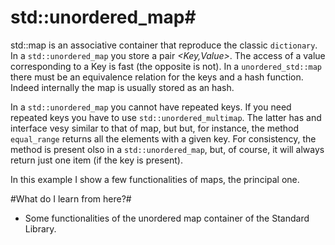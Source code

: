 # std::unordered_map#

std::map is an associative container that reproduce the classic `dictionary`. In a `std::unordered_map` you store a pair *<Key,Value>*. The access of a value corresponding to a Key is fast (the opposite is not). In a `unordered_std::map` there must be an equivalence relation for the keys and a hash function. Indeed internally the map is usually stored as an hash.

In a `std::unordered_map` you cannot have repeated keys. If you need repeated keys you have to use `std::unordered_multimap`. The latter has and interface vesy similar to that of map, but but, for instance, the method `equal_range` returns all the elements with a given key. For consistency, the method is present olso in a `std::unordered_map`, but, of course, it will always return just one item (if the key is present).

In this example I show a few functionalities of maps, the principal one.

#What do I learn from here?#

- Some functionalities of the unordered map container of the Standard Library.      